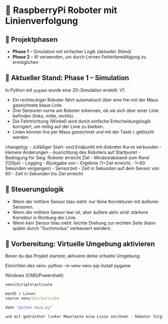 # 🤖 RaspberryPi Roboter mit Linienverfolgung

## 🚧 Projektphasen

- **Phase 1** – Simulation mit einfacher Logik *(aktueller Stand)*
- **Phase 2** – KI verwenden, um durch Lernen Fehlerbewältigung zu ermöglichen

## 🧪 Aktueller Stand: Phase 1 – Simulation

In Python mit `pygame` wurde eine 2D-Simulation erstellt:
V1.
- Ein rechteckiger Roboter fährt automatisch über eine frei mit der Maus gezeichnete blaue Linie.
- Drei Sensoren vorne am Roboter erkennen, ob sie sich über einer Linie befinden (links, mitte, rechts).
- Die Fahrtrichtung (Winkel) wird durch einfache Entscheidungslogik korrigiert, um mittig auf der Linie zu bleiben.
- Linien können live per Maus gezeichnet und mit der Taste `C` gelöscht werden.

changelog:
    - zufälliger Start- und Endpunkt mit diskreter Kurve verbunden
    - kleinere Änderungen
        - Ausrichtung des Roboters auf Startpunkt
        - Bedingung für Sieg: Roboter erreicht Ziel
        - Mindestabstand zum Rand (120px)
    - Logging
        - Rückgabe von
            - Ergebnis (1=Ziel erreicht, -1=60 Sekunden vergangen)
            - Sensorzeit - Zeit in Sekunden auf dem Sensor von 60
            - Zeit in Sekunden bis Ziel erreicht

## 🧠 Steuerungslogik

- Wenn der mittlere Sensor blau sieht: nur feine Korrekturen mit äußeren Sensoren.
- Wenn der mittlere Sensor leer ist, aber äußere aktiv sind: stärkere Korrektur in Richtung der Linie.
- Wenn kein Sensor blau sieht: leichte Drehung zur rechten Seite (kann später durch "Suchmodus" verbessert werden).

## 🧰 Vorbereitung: Virtuelle Umgebung aktivieren

Bevor du das Projekt startest, aktiviere deine virtuelle Umgebung:

Einrichten des venv:
python -m venv venv
pip install pygame

Windows (CMD/Powershell):
```cmd
venv\Scripts\activate

macOS / Linux:
source venv/bin/activate

dann "python main.py"

und mit gedrückter linker Maustaste eine Linie zeichnen - Roboter folgt.
